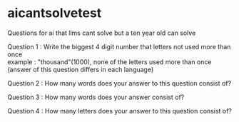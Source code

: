 # aicantsolvetest
Questions for ai that llms cant solve but a ten year old can solve

Question 1 :
Write the biggest 4 digit number that letters not used more than once   
example : "thousand"(1000),  none of the letters used more than once    
(answer of this question differs in each language)

Question 2 :
How many words does your answer to this question consist of?

Question 3 :
How many words does your answer consist of?

Question 4 :
How many letters does your answer to this question consist of?
